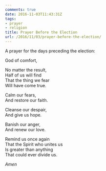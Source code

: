 ```yaml
---
comments: true
date: 2016-11-03T11:43:31Z
tags:
- prayer
- religion
title: Prayer Before the Election
url: /2016/11/03/prayer-before-the-election/
---
```


A prayer for the days preceding the election:

God of comfort,

No matter the result,  
Half of us will find  
That the thing we fear  
Will have come true.

Calm our fears,  
And restore our faith.

Cleanse our despair,  
And give us hope.

Banish our anger,  
And renew our love.

Remind us once again  
That the Spirit who unites us  
Is greater than anything  
That could ever divide us.

*Amen*

 
